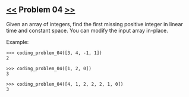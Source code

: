 ## [<<](../03) Problem 04 [>>](../05)

Given an array of integers, find the first missing positive integer in linear time and constant space.
You can modify the input array in-place.

Example:

    >>> coding_problem_04([3, 4, -1, 1])
    2
    
    >>> coding_problem_04([1, 2, 0])
    3
    
    >>> coding_problem_04([4, 1, 2, 2, 2, 1, 0])
    3
